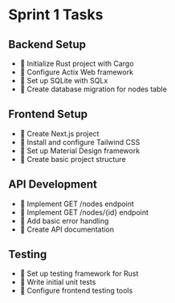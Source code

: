 # Sprint 1 Tasks

## Backend Setup
- 🔴 Initialize Rust project with Cargo
- 🔴 Configure Actix Web framework
- 🔴 Set up SQLite with SQLx
- 🔴 Create database migration for nodes table

## Frontend Setup
- 🔴 Create Next.js project
- 🔴 Install and configure Tailwind CSS
- 🔴 Set up Material Design framework
- 🔴 Create basic project structure

## API Development
- 🔴 Implement GET /nodes endpoint
- 🔴 Implement GET /nodes/{id} endpoint
- 🔴 Add basic error handling
- 🔴 Create API documentation

## Testing
- 🔴 Set up testing framework for Rust
- 🔴 Write initial unit tests
- 🔴 Configure frontend testing tools 